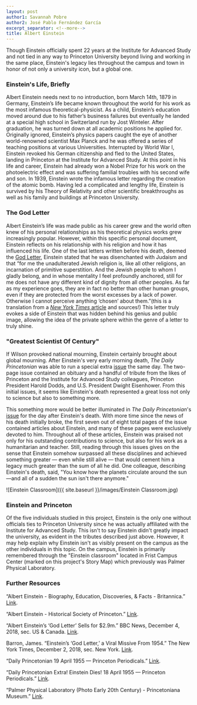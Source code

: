 ```yaml
---
layout: post
author1: Savannah Pobre
author2: José Pablo Fernández García
excerpt_separator: <!--more-->
title: Albert Einstein
---
```


Though Einstein officially spent 22 years at the Institute for Advanced Study and not tied in any way to Princeton University beyond living and working in the same place, Einstein's legacy lies throughout the campus and town in honor of not only a university icon, but a global one. <!--more-->

### Einstein's Life, Briefly ###
Albert Einstein needs next to no introduction, born March 14th, 1879 in Germany, Einstein’s life became known throughout the world for his work as the most infamous theoretical-physicist. As a child, Einstein’s education moved around due to his father’s business failures but eventually he landed at a special high school in Switzerland run by Jost Winteler. After graduation, he was turned down at all academic positions he applied for. Originally ignored, Einstein’s physics papers caught the eye of another world-renowned scientist Max Planck and he was offered a series of teaching positions at various Universities. Interrupted by World War I, Einstein revoked his German citizenship and fled to the United States, landing in Princeton at the Institute for Advanced Study. At this point in his life and career, Einstein had already won a Nobel Prize for his work on the photoelectric effect and was suffering familial troubles with his second wife and son. In 1939, Einstein wrote the infamous letter regarding the creation of the atomic bomb. Having led a complicated and lengthy life, Einstein is survived by his Theory of Relativity and other scientific breakthroughs as well as his family and buildings at Princeton University.

### The God Letter ###
Albert Einstein’s life was made public as his career grew and the world often knew of his personal relationships as his theoretical physics works grew increasingly popular. However, within this specific personal document, Einstein reflects on his relationship with his religion and how it has influenced his life. One of the last letters written before his death, deemed the [God Letter](https://www.bbc.com/news/world-us-canada-46438116), Einstein stated that he was disenchanted with Judaism and that “for me the unadulterated Jewish religion is, like all other religions, an incarnation of primitive superstition. And the Jewish people to whom I gladly belong, and in whose mentality I feel profoundly anchored, still for me does not have any different kind of dignity from all other peoples. As far as my experience goes, they are in fact no better than other human groups, even if they are protected from the worst excesses by a lack of power. Otherwise I cannot perceive anything ‘chosen’ about them.”(this is a translation from a [*New York Times* article](https://www.nytimes.com/2018/12/02/nyregion/einstein-god-letter-auction.html)  and sources!) This letter truly evokes a side of Einstein that was hidden behind his genius and public image, allowing the idea of the private sphere within the genre of a letter to truly shine.

### "Greatest Scientist Of Century" ###
If Wilson provoked national mourning, Einstein certainly brought about global mourning. After Einstein's very early morning death, *The Daily Princetonian* was able to run a special extra [issue](https://papersofprinceton.princeton.edu/princetonperiodicals/?a=d&d=Princetonian19550418-02) the same day. The two-page issue contained an obituary and a handful of tribute from the likes of Princeton and the Institute for Advanced Study colleagues, Princeton President Harold Dodds, and U.S. President Dwight Eisenhower. From this initial issues, it seems like Einstein's death represented a great loss not only to science but also to something more.

This something more would be better illuminated in *The Daily Princetonian*'s [issue](https://papersofprinceton.princeton.edu/princetonperiodicals/?a=d&d=Princetonian19550419-01.1.1) for the day after Einstein's death. With more time since the news of his death initially broke, the first seven out of eight total pages of the issue contained articles about Einstein, and many of these pages were exclusively devoted to him. Throughout all of these articles, Einstein was praised not only for his outstanding contributions to science, but also for his work as a humanitarian and teacher. Still, reading through this issues gives on the sense that Einstein somehow surpassed all these disciplines and achieved something greater — even while still alive — that would cement him a legacy much greater than the sum of all he did. One colleague, describing Einstein's death, said, "You know how the planets circulate around the sun—and all of a sudden the sun isn't there anymore."

![Einstein Classroom]({{ site.baseurl }}/images/Einstein Classroom.jpg)

### Einstein and Princeton ###
Of the five individuals studied in this project, Einstein is the only one without officials ties to Princeton University since he was actually affiliated with the Institute for Advanced Study. This isn't to say Einstein didn't greatly impact the university, as evident in the tributes described just above. However, it may help explain why Einstein isn't as visibly present on the campus as the other individuals in this topic. On the campus, Einstein is primarily remembered through the "Einstein classroom" located in Frist Campus Center (marked on this project's Story Map) which previously was Palmer Physical Laboratory.

### Further Resources ###
“Albert Einstein - Biography, Education, Discoveries, & Facts - Britannica.” [Link](https://www.britannica.com/biography/Albert-Einstein).

“Albert Einstein - Historical Society of Princeton.” [Link](https://princetonhistory.org/research/historic-princeton/albert-einstein/).

“Albert Einstein’s ‘God Letter’ Sells for $2.9m.” BBC News, December 4, 2018, sec. US & Canada. [Link](https://www.bbc.com/news/world-us-canada-46438116).

Barron, James. “Einstein’s ‘God Letter,’ a Viral Missive From 1954.” The New York Times, December 2, 2018, sec. New York. [Link](https://www.nytimes.com/2018/12/02/nyregion/einstein-god-letter-auction.html).

“Daily Princetonian 19 April 1955 — Princeton Periodicals.” [Link](https://papersofprinceton.princeton.edu/princetonperiodicals/?a=d&d=Princetonian19550419-01).

“Daily Princetonian Extra! Einstein Dies! 18 April 1955 — Princeton Periodicals.” [Link](https://papersofprinceton.princeton.edu/princetonperiodicals/?a=d&d=Princetonian19550418-02.1.1).

“Palmer Physical Laboratory (Photo Early 20th Century) - Princetoniana Museum.” [Link](https://www.princetonianamuseum.org/artifact/347682f7-888f-4f3d-9760-4b41e5bf0a76).
